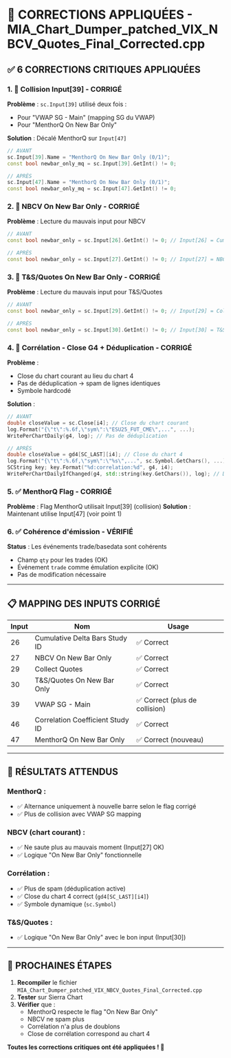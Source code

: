 # 🔧 CORRECTIONS APPLIQUÉES - MIA_Chart_Dumper_patched_VIX_NBCV_Quotes_Final_Corrected.cpp

## ✅ **6 CORRECTIONS CRITIQUES APPLIQUÉES**

### **1. 🔴 Collision Input[39] - CORRIGÉ**
**Problème** : `sc.Input[39]` utilisé deux fois :
- Pour "VWAP SG - Main" (mapping SG du VWAP)
- Pour "MenthorQ On New Bar Only"

**Solution** : Décalé MenthorQ sur `Input[47]`
```cpp
// AVANT
sc.Input[39].Name = "MenthorQ On New Bar Only (0/1)";
const bool newbar_only_mq = sc.Input[39].GetInt() != 0;

// APRÈS
sc.Input[47].Name = "MenthorQ On New Bar Only (0/1)";
const bool newbar_only_mq = sc.Input[47].GetInt() != 0;
```

### **2. 🔴 NBCV On New Bar Only - CORRIGÉ**
**Problème** : Lecture du mauvais input pour NBCV
```cpp
// AVANT
const bool newbar_only = sc.Input[26].GetInt() != 0; // Input[26] = Cumulative Delta Bars Study ID

// APRÈS
const bool newbar_only = sc.Input[27].GetInt() != 0; // Input[27] = NBCV On New Bar Only
```

### **3. 🔴 T&S/Quotes On New Bar Only - CORRIGÉ**
**Problème** : Lecture du mauvais input pour T&S/Quotes
```cpp
// AVANT
const bool newbar_only = sc.Input[29].GetInt() != 0; // Input[29] = Collect Quotes

// APRÈS
const bool newbar_only = sc.Input[30].GetInt() != 0; // Input[30] = T&S/Quotes On New Bar Only
```

### **4. 🔴 Corrélation - Close G4 + Déduplication - CORRIGÉ**
**Problème** : 
- Close du chart courant au lieu du chart 4
- Pas de déduplication → spam de lignes identiques
- Symbole hardcodé

**Solution** :
```cpp
// AVANT
double closeValue = sc.Close[i4]; // Close du chart courant
log.Format("{\"t\":%.6f,\"sym\":\"ESU25_FUT_CME\",...", ...);
WritePerChartDaily(g4, log); // Pas de déduplication

// APRÈS
double closeValue = gd4[SC_LAST][i4]; // Close du chart 4
log.Format("{\"t\":%.6f,\"sym\":\"%s\",...", sc.Symbol.GetChars(), ...);
SCString key; key.Format("%d:correlation:%d", g4, i4);
WritePerChartDailyIfChanged(g4, std::string(key.GetChars()), log); // Déduplication
```

### **5. ✅ MenthorQ Flag - CORRIGÉ**
**Problème** : Flag MenthorQ utilisait Input[39] (collision)
**Solution** : Maintenant utilise Input[47] (voir point 1)

### **6. ✅ Cohérence d'émission - VÉRIFIÉ**
**Status** : Les événements trade/basedata sont cohérents
- Champ `qty` pour les trades (OK)
- Événement `trade` comme émulation explicite (OK)
- Pas de modification nécessaire

---

## 📋 **MAPPING DES INPUTS CORRIGÉ**

| Input | Nom | Usage |
|-------|-----|-------|
| 26 | Cumulative Delta Bars Study ID | ✅ Correct |
| 27 | NBCV On New Bar Only | ✅ Correct |
| 29 | Collect Quotes | ✅ Correct |
| 30 | T&S/Quotes On New Bar Only | ✅ Correct |
| 39 | VWAP SG - Main | ✅ Correct (plus de collision) |
| 46 | Correlation Coefficient Study ID | ✅ Correct |
| 47 | MenthorQ On New Bar Only | ✅ Correct (nouveau) |

---

## 🎯 **RÉSULTATS ATTENDUS**

### **MenthorQ** :
- ✅ Alternance uniquement à nouvelle barre selon le flag corrigé
- ✅ Plus de collision avec VWAP SG mapping

### **NBCV (chart courant)** :
- ✅ Ne saute plus au mauvais moment (Input[27] OK)
- ✅ Logique "On New Bar Only" fonctionnelle

### **Corrélation** :
- ✅ Plus de spam (déduplication active)
- ✅ Close du chart 4 correct (`gd4[SC_LAST][i4]`)
- ✅ Symbole dynamique (`sc.Symbol`)

### **T&S/Quotes** :
- ✅ Logique "On New Bar Only" avec le bon input (Input[30])

---

## 🚀 **PROCHAINES ÉTAPES**

1. **Recompiler** le fichier `MIA_Chart_Dumper_patched_VIX_NBCV_Quotes_Final_Corrected.cpp`
2. **Tester** sur Sierra Chart
3. **Vérifier** que :
   - MenthorQ respecte le flag "On New Bar Only"
   - NBCV ne spam plus
   - Corrélation n'a plus de doublons
   - Close de corrélation correspond au chart 4

**Toutes les corrections critiques ont été appliquées ! 🎉**
